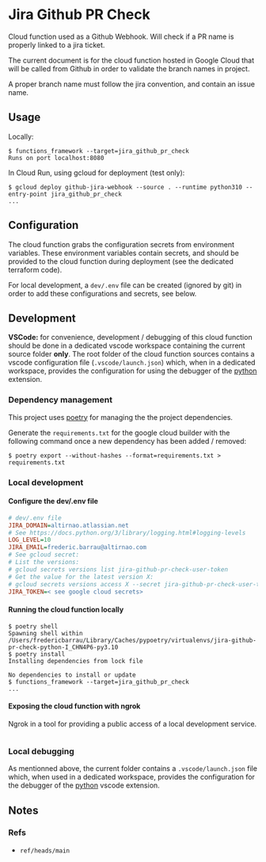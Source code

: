 # Jira Github PR Check

Cloud function used as a Github Webhook.
Will check if a PR name is properly linked to a jira ticket.

The current document is for the cloud function hosted in Google Cloud that will be called from Github in order to validate the branch names in project.

A proper branch name must follow the jira convention, and contain an issue name.

## Usage

Locally:

```console
$ functions_framework --target=jira_github_pr_check
Runs on port localhost:8080
```

In Cloud Run, using gcloud for deployment (test only):

```console
$ gcloud deploy github-jira-webhook --source . --runtime python310 --entry-point jira_github_pr_check
...
```

## Configuration

The cloud function grabs the configuration secrets from environment variables.
These environment variables contain secrets, and should be provided to the cloud function during deployment (see the dedicated terraform code).

For local development, a `dev/.env` file can be created (ignored by git) in order to add these configurations and secrets, see below.

## Development

**VSCode:** for convenience, development / debugging of this cloud function should be done in a dedicated vscode workspace containing the current source folder **only**. The root folder of the cloud function sources contains a vscode configuration file (`.vscode/launch.json`) which, when in a dedicated workspace, provides the configuration for using the debugger of the [python](https://marketplace.visualstudio.com/items?itemName=ms-python.python) extension.


### Dependency management

This project uses [poetry](https://python-poetry.org/) for managing the the project dependencies.

Generate the `requirements.txt` for the google cloud builder with the following command once a new dependency has been added / removed:

```console
$ poetry export --without-hashes --format=requirements.txt > requirements.txt
```

### Local development

#### Configure the dev/.env file

```ini
# dev/.env file
JIRA_DOMAIN=altirnao.atlassian.net
# See https://docs.python.org/3/library/logging.html#logging-levels
LOG_LEVEL=10
JIRA_EMAIL=frederic.barrau@altirnao.com
# See gcloud secret:
# List the versions:
# gcloud secrets versions list jira-github-pr-check-user-token
# Get the value for the latest version X:
# gcloud secrets versions access X --secret jira-github-pr-check-user-token
JIRA_TOKEN=< see google cloud secrets> 
```

#### Running the cloud function locally

```console
$ poetry shell
Spawning shell within /Users/fredericbarrau/Library/Caches/pypoetry/virtualenvs/jira-github-pr-check-python-I_CHN4P6-py3.10
$ poetry install
Installing dependencies from lock file

No dependencies to install or update
$ functions_framework --target=jira_github_pr_check
...
```


#### Exposing the cloud function with ngrok

Ngrok in a tool for providing a public access of a local development service. 

```console

```

### Local debugging

As mentionned above, the current folder contains a `.vscode/launch.json` file which, when used in a dedicated workspace, provides the configuration for the debugger of the [python](https://marketplace.visualstudio.com/items?itemName=ms-python.python) vscode extension.


## Notes

### Refs

* `ref/heads/main`

